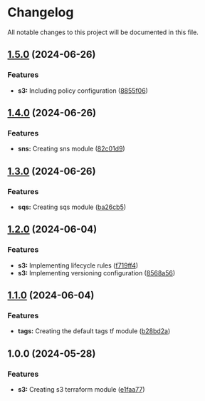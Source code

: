 # Changelog

All notable changes to this project will be documented in this file.

## [1.5.0](https://github.com/luizandrends/terraform-aws-modules/compare/v1.4.0...v1.5.0) (2024-06-26)


### Features

* **s3:** Including policy configuration ([8855f06](https://github.com/luizandrends/terraform-aws-modules/commit/8855f06b18e0e53a56439b302026714e2ad39f1f))

## [1.4.0](https://github.com/luizandrends/terraform-aws-modules/compare/v1.3.0...v1.4.0) (2024-06-26)


### Features

* **sns:** Creating sns module ([82c01d9](https://github.com/luizandrends/terraform-aws-modules/commit/82c01d94443ecbbce394a7137eb6bb874e598b0a))

## [1.3.0](https://github.com/luizandrends/terraform-aws-modules/compare/v1.2.0...v1.3.0) (2024-06-26)


### Features

* **sqs:** Creating sqs module ([ba26cb5](https://github.com/luizandrends/terraform-aws-modules/commit/ba26cb5c5660db35b60d56f1bb25e19446cbe3b0))

## [1.2.0](https://github.com/luizandrends/terraform-aws-modules/compare/v1.1.0...v1.2.0) (2024-06-04)


### Features

* **s3:** Implementing lifecycle rules ([f719ff4](https://github.com/luizandrends/terraform-aws-modules/commit/f719ff46ff01ea9e162cf4a26c9edb73807f8d0b))
* **s3:** Implementing versioning configuration ([8568a56](https://github.com/luizandrends/terraform-aws-modules/commit/8568a56e7004abe7117e2f96da78c773d277053d))

## [1.1.0](https://github.com/luizandrends/terraform-aws-modules/compare/v1.0.0...v1.1.0) (2024-06-04)


### Features

* **tags:** Creating the default tags tf module ([b28bd2a](https://github.com/luizandrends/terraform-aws-modules/commit/b28bd2aacfbef0ff93a6b168ce094ef5b24473eb))

## 1.0.0 (2024-05-28)


### Features

* **s3:** Creating s3 terraform module ([e1faa77](https://github.com/luizandrends/terraform-aws-modules/commit/e1faa77d59ebc3a5b2e6dc98ca8b800137028f70))
